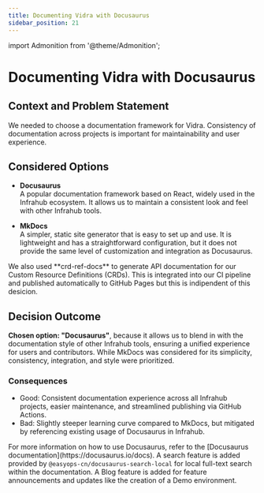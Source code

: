 ```yaml
---
title: Documenting Vidra with Docusaurus
sidebar_position: 21
---
```

import Admonition from '@theme/Admonition';

# Documenting Vidra with Docusaurus

## Context and Problem Statement

We needed to choose a documentation framework for Vidra. Consistency of documentation across projects is important for maintainability and user experience.

## Considered Options

* **Docusaurus**  
    A popular documentation framework based on React, widely used in the Infrahub ecosystem. It allows us to maintain a consistent look and feel with other Infrahub tools.

* **MkDocs**  
    A simpler, static site generator that is easy to set up and use. It is lightweight and has a straightforward configuration, but it does not provide the same level of customization and integration as Docusaurus.

<Admonition type="note" title="Note">
We also used **crd-ref-docs** to generate API documentation for our Custom Resource Definitions (CRDs). This is integrated into our CI pipeline and published automatically to GitHub Pages but this is indipendent of this desicion.
</Admonition>

## Decision Outcome

**Chosen option: "Docusaurus"**, because it allows us to blend in with the documentation style of other Infrahub tools, ensuring a unified experience for users and contributors. While MkDocs was considered for its simplicity, consistency, integration, and style were prioritized.

### Consequences

* Good: Consistent documentation experience across all Infrahub projects, easier maintenance, and streamlined publishing via GitHub Actions.
* Bad: Slightly steeper learning curve compared to MkDocs, but mitigated by referencing existing usage of Docusaurus in Infrahub.

<Admonition type="note" title="Note">
For more information on how to use Docusaurus, refer to the [Docusaurus documentation](https://docusaurus.io/docs).
</Admonition>
<Admonition type="note" title="Note">
A search feature is added provided by <code>@easyops-cn/docusaurus-search-local</code> for local full-text search within the documentation.
</Admonition>
<Admonition type="note" title="Note">
A Blog feature is added for feature announcements and updates like the creation of a Demo environment.
</Admonition>